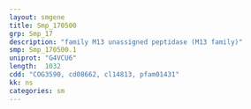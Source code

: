 ```yaml
---
layout: smgene
title: Smp_170500
grp: Smp_17
description: "family M13 unassigned peptidase (M13 family)"
smp: Smp_170500.1
uniprot: "G4VCU6"
length:  1032
cdd: "COG3590, cd08662, cl14813, pfam01431"
kk: ns
categories: sm
---
```

